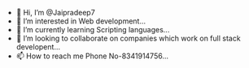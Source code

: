 - 👋 Hi, I’m @Jaipradeep7
- 👀 I’m interested in Web development...
- 🌱 I’m currently learning Scripting languages...
- 💞️ I’m looking to collaborate on companies which work on full stack developent...
- 📫 How to reach me Phone No-8341914756...

<!---
Jaipradeep7/Jaipradeep7 is a ✨ special ✨ repository because its `README.md` (this file) appears on your GitHub profile.
You can click the Preview link to take a look at your changes.
--->
